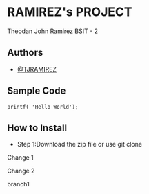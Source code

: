 # RAMIREZ's PROJECT
Theodan John Ramirez BSIT - 2

## Authors
- [@TJRAMIREZ](https://github.com/akoxitj123)

## Sample Code
`printf( 'Hello World'); `

## How to Install
- Step 1:Download the zip file or use git clone

Change 1

Change 2

branch1